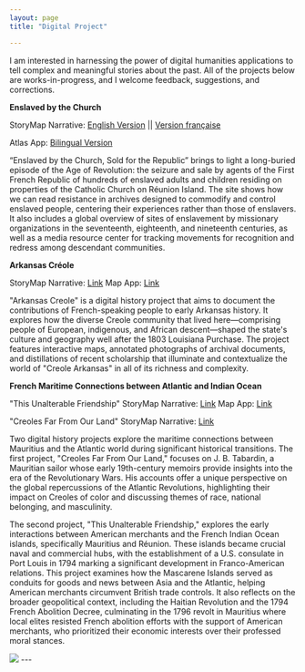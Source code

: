 ```yaml
---
layout: page
title: "Digital Project"

---
```

I am interested in harnessing the power of digital humanities applications to tell complex and meaningful stories about the past. All of the projects below are works-in-progress, and I welcome feedback, suggestions, and corrections.

**Enslaved by the Church**

StoryMap Narrative: [English Version](https://storymaps.arcgis.com/stories/68ea1822adba48acadb2848f40b29048) ||
[Version française](https://storymaps.arcgis.com/stories/08351cc5814c4d6e9d1672145575b422)

Atlas App: [Bilingual Version](https://gisanddata.maps.arcgis.com/home/item.html?id=7c1ad0aa41d941c88cdb8ec027f40c50)

“Enslaved by the Church, Sold for the Republic” brings to light a long-buried episode of the Age of Revolution: the seizure and sale by agents of the First French Republic of hundreds of enslaved adults and children residing on properties of the Catholic Church on Réunion Island. The site shows how we can read resistance in archives designed to commodify and control enslaved people, centering their experiences rather than those of enslavers. It also includes a global overview of sites of enslavement by missionary organizations in the seventeenth, eighteenth, and nineteenth centuries, as well as a media resource center for tracking movements for recognition and redress among descendant communities.


**Arkansas Créole**

StoryMap Narrative: [Link](https://gisanddata.maps.arcgis.com/home/item.html?id=f7eb9937a53846c4ab0f1f1812d24a7c)
Map App: [Link](https://gisanddata.maps.arcgis.com/home/item.html?id=7e0613a6a0074e8b9218f3595ea8f106)

"Arkansas Creole" is a digital history project that aims to document the contributions of French-speaking people to early Arkansas history. It explores how the diverse Creole community that lived here—comprising people of European, indigenous, and African descent—shaped the state's culture and geography well after the 1803 Louisiana Purchase. The project features interactive maps, annotated photographs of archival documents, and distillations of recent scholarship that illuminate and contextualize the world of "Creole Arkansas" in all of its richness and complexity.

**French Maritime Connections between Atlantic and Indian Ocean**

"This Unalterable Friendship" StoryMap Narrative: [Link](https://gisanddata.maps.arcgis.com/home/item.html?id=f7eb9937a53846c4ab0f1f1812d24a7c)
Map App: [Link](https://gisanddata.maps.arcgis.com/home/item.html?id=7e0613a6a0074e8b9218f3595ea8f106)

"Creoles Far From Our Land" StoryMap Narrative: [Link](https://gisanddata.maps.arcgis.com/home/item.html?id=a4727bb429634c28a27c7b217e345419)

Two digital history projects explore the maritime connections between Mauritius and the Atlantic world during significant historical transitions. The first project, "Creoles Far From Our Land," focuses on J. B. Tabardin, a Mauritian sailor whose early 19th-century memoirs provide insights into the era of the Revolutionary Wars. His accounts offer a unique perspective on the global repercussions of the Atlantic Revolutions, highlighting their impact on Creoles of color and discussing themes of race, national belonging, and masculinity.

The second project, "This Unalterable Friendship," explores the early interactions between American merchants and the French Indian Ocean islands, specifically Mauritius and Réunion. These islands became crucial naval and commercial hubs, with the establishment of a U.S. consulate in Port Louis in 1794 marking a significant development in Franco-American relations. This project examines how the Mascarene Islands served as conduits for goods and news between Asia and the Atlantic, helping American merchants circumvent British trade controls. It also reflects on the broader geopolitical context, including the Haitian Revolution and the 1794 French Abolition Decree, culminating in the 1796 revolt in Mauritius where local elites resisted French abolition efforts with the support of American merchants, who prioritized their economic interests over their professed moral stances.

<img src="{{ site.baseurl }}/caen2.gif">
---
